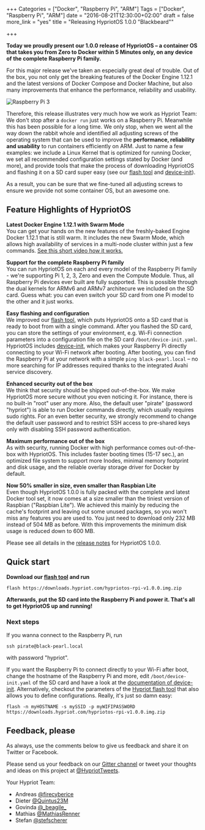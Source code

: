 +++
Categories = ["Docker", "Raspberry Pi", "ARM"]
Tags = ["Docker", "Raspberry Pi", "ARM"]
date = "2016-08-21T12:30:00+02:00"
draft = false
more_link = "yes"
title = "Releasing HypriotOS 1.0.0 \"Blackbeard\""

+++

**Today we proudly present our 1.0.0 release of HypriotOS – a container OS that takes you from Zero to Docker within 5 Minutes only, on any device of the complete Raspberry Pi family.**

For this major release we've taken an especially great deal of trouble. Out of the box, you not only get the breaking features of the Docker Engine 1.12.1 and the latest versions of Docker Compose and Docker Machine, but also many improvements that enhance the performance, reliability and usability.

![Raspberry Pi 3](/images/release-1-0/docker_pirate_650px.jpg)

<!--more-->


Therefore, this release illustrates very much how we work as Hypriot Team: We don't stop after a `docker run` just works on a Raspberry Pi. Meanwhile this has been possible for a long time. We only stop, when we went all the way down the rabbit whole and identified all adjusting screws of the operating system that can be used to improve the **performance, reliability and usability** to run containers efficiently on ARM. Just to name a few examples: we include a Linux Kernel that is optimized for running Docker, we set all recommended configuration settings stated by Docker (and more), and provide tools that make the process of downloading HypriotOS and flashing it on a SD card super easy (see our [flash tool](https://github.com/hypriot/flash) and [device-init](https://github.com/hypriot/device-init)).

As a result, you can be sure that we fine-tuned all adjusting screws to ensure we provide not some container OS, but an awesome one.


## Feature Highlights of HypriotOS

**Latest Docker Engine 1.12.1 with Swarm Mode** </br>
You can get your hands on the new features of the freshly-baked Engine Docker 1.12.1 that is still warm. It includes the new Swarm Mode, which allows high availability of services in a multi-node cluster within just a few commands.
[See this short video how it works.](https://blog.docker.com/2016/07/swarm-mode-on-a-raspberry-pi-cluster/)

**Support for the complete Raspberry Pi family** </br>
You can run HypriotOS on each and every model of the Raspberry Pi family - we're supporting Pi 1, 2, 3, Zero and even the Compute Module. Thus, all Raspberry Pi devices ever built are fully supported. This is possible through the dual kernels for ARMv6 and ARMv7 architecure we included on the SD card. Guess what: you can even switch your SD card from one Pi model to the other and it just works.

**Easy flashing and configuration** </br>
We improved our [flash tool](https://github.com/hypriot/flash), which puts HypriotOS onto a SD card that is ready to boot from with a single command. After you flashed the SD card, you can store the settings of your environment, e.g. Wi-Fi connection parameters into a configuration file on the SD card `/boot/device-init.yaml`. HypriotOS includes [device-init](https://github.com/hypriot/device-init), which makes your Raspberry Pi directly connecting to your Wi-Fi network after booting.
After booting, you can find the Raspberry Pi at your network with a simple `ping black-pearl.local` – no more searching for IP addresses required thanks to the integrated Avahi service discovery.

**Enhanced security out of the box** </br>
We think that security should be shipped out-of-the-box. We make HypriotOS more secure without you even noticing it. For instance, there is no built-in "root" user any more. Also, the default user "pirate" (password "hypriot") is able to run Docker commands directly, which usually requires sudo rights. For an even better security, we strongly recommend to change the default user password and to restrict SSH access to pre-shared keys only with disabling SSH password authentication.

**Maximum performance out of the box** </br>
As with security, running Docker with high performance comes out-of-the-box with HypriotOS. This includes faster booting times (15-17 sec.), an optimized file system to support more Inodes, minimal memory footprint and disk usage, and the reliable overlay storage driver for Docker by default.

**Now 50% smaller in size, even smaller than Raspbian Lite** </br>
Even though HypriotOS 1.0.0 is fully packed with the complete and latest Docker tool set, it now comes at a size smaller than the tiniest version of Raspbian ("Raspbian Lite"). We achieved this mainly by reducing the cache's footprint and leaving out some unused packages, so you won't miss any features you are used to. You just need to download only 232 MB instead of 504 MB as before. With this improvements the minimum disk usage is reduced down to 600 MB.

Please see all details in the [release notes](https://github.com/hypriot/image-builder-rpi/releases/tag/v1.0.0) for HypriotOS 1.0.0.

## Quick start
**Download our [flash tool](https://github.com/hypriot/flash) and run**
```
flash https://downloads.hypriot.com/hypriotos-rpi-v1.0.0.img.zip
```

**Afterwards, put the SD card into the Raspberry Pi and power it. That's all to get HypriotOS up and running!**


### Next steps

If you wanna connect to the Raspberry Pi, run
```
ssh pirate@black-pearl.local
```
with password "hypriot".

If you want the Raspberry Pi to connect directly to your Wi-Fi after boot, change the hostname of the Raspberry Pi and more, edit `/boot/device-init.yaml` of the SD card and have a look at the [documentation of device-init](https://github.com/hypriot/device-init). Alternatively, checkout the parameters of the [Hypriot flash tool](https://github.com/hypriot/flash) that also allows you to define configurations. Really, it's just so damn easy:
```
flash -n myHOSTNAME -s mySSID -p myWIFIPASSWORD https://downloads.hypriot.com/hypriotos-rpi-v1.0.0.img.zip
```


## Feedback, please

As always, use the comments below to give us feedback and share it on Twitter or Facebook.

Please send us your feedback on our [Gitter channel](https://gitter.im/hypriot/talk) or tweet your thoughts and ideas on this project at [@HypriotTweets](https://twitter.com/HypriotTweets).

Your Hypriot Team:

* Andreas [@firecyberice](https://twitter.com/firecyberice)
* Dieter [@Quintus23M](https://twitter.com/Quintus23M)
* Govinda [@\_beagile\_](https://twitter.com/_beagile_)
* Mathias [@MathiasRenner](https://twitter.com/MathiasRenner)
* Stefan [@stefscherer](https://twitter.com/stefscherer)
